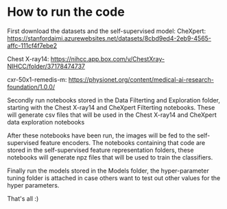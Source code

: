 # How to run the code

First download the datasets and the self-supervised model:
  CheXpert: https://stanfordaimi.azurewebsites.net/datasets/8cbd9ed4-2eb9-4565-affc-111cf4f7ebe2
  
  Chest X-ray14: https://nihcc.app.box.com/v/ChestXray-NIHCC/folder/37178474737
  
  cxr-50x1-remedis-m: https://physionet.org/content/medical-ai-research-foundation/1.0.0/

Secondly run notebooks stored in the Data Filterting and Exploration folder, starting with the Chest X-ray14 and CheXpert Filterting notebooks.
These will generate csv files that will be used in the Chest X-ray14 and CheXpert data exploration notebooks

After these notebooks have been run, the images will be fed to the self-supervised feature encoders. 
The notebooks containing that code are stored in the self-supervised feature representation folders,
these notebooks will generate npz files that will be used to train the classifiers.

Finally run the models stored in the Models folder, the hyper-parameter tuning folder is attached in case others want to test out other values for the hyper parameters. 

That's all :)
